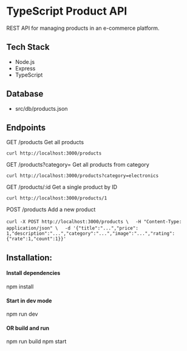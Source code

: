 # TypeScript Product API

REST API for managing products in an e-commerce platform.

## Tech Stack
- Node.js
- Express
- TypeScript

## Database
- src/db/products.json

## Endpoints

GET /products
Get all products

`curl http://localhost:3000/products`

GET /products?category=
Get all products from category

`curl http://localhost:3000/products?category=electronics`

GET /products/:id
Get a single product by ID

`curl http://localhost:3000/products/1`

POST /products
Add a new product

`curl -X POST http://localhost:3000/products \`
`  -H "Content-Type: application/json" \`
`  -d '{"title":"...","price": 1,"description":"...","category":"...","image":"...","rating":{"rate":1,"count":1}}'`

## Installation:

#### Install dependencies
npm install

#### Start in dev mode
npm run dev

#### OR build and run
npm run build
npm start
